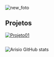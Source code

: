 ![new_foto](https://github.com/arisioandradee/arisioandradee/assets/156484381/0307d643-aec6-4be2-aa63-ec64eac5a3ea)


<!--
## Habilidades em desenvolvimento
<span style="display: inline-block;">
    <img src="https://cdn.jsdelivr.net/gh/devicons/devicon@latest/icons/git/git-original.svg" width="30" height="40" />
</span>
<span style="display: inline-block; width: 30px; height: 40px;">
    <img src="https://cdn.jsdelivr.net/gh/devicons/devicon@latest/icons/postgresql/postgresql-original.svg" width="30" height="40" />
</span>
<span style="display: inline-block; width: 30px; height: 40px;">
    <img src="https://cdn.jsdelivr.net/gh/devicons/devicon@latest/icons/mysql/mysql-original.svg" width="30" height="40" />
</span>
<span style="display: inline-block;">
    <img src="https://cdn.jsdelivr.net/gh/devicons/devicon@latest/icons/python/python-original.svg" width="30" height="40" />
</span>-->

## Projetos
[![Projeto01](https://github.com/arisioandradee/arisioandradee/assets/156484381/98012aee-2c08-4c00-8003-d6c9619b71f2)](https://github.com/arisioandradee/Sistema-Apredizagem)

##
![Arisio GitHub stats](https://github-readme-stats.vercel.app/api?username=arisioandradee&show_icons=true&theme=transparent)
